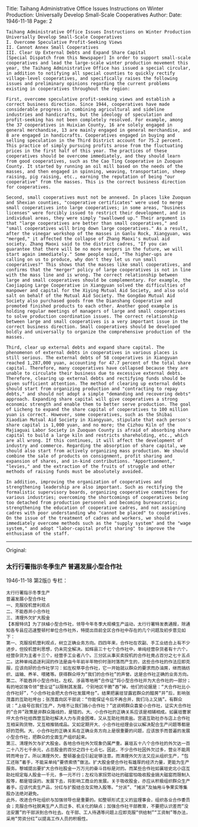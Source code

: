 Title: Taihang Administrative Office Issues Instructions on Winter Production: Universally Develop Small-Scale Cooperatives
Author:
Date: 1946-11-18
Page: 2

    Taihang Administrative Office Issues Instructions on Winter Production
    Universally Develop Small-Scale Cooperatives
    I. Overcome Speculative Profit-Seeking Views
    II. Cannot Annex Small Cooperatives
    III. Clear Up External Debts and Expand Share Capital
    [Special Dispatch from this Newspaper] In order to support small-scale cooperatives and lead the large-scale winter production movement this year, the Taihang Administrative Office has issued a special circular, in addition to notifying all special counties to quickly rectify village-level cooperatives, and specifically raises the following issues and preliminary opinions regarding the current problems existing in cooperatives throughout the region:

    First, overcome speculative profit-seeking views and establish a correct business direction. Since 1944, cooperatives have made considerable progress in combining agricultural and sideline industries and handicrafts, but the ideology of speculation and profit-seeking has not been completely resolved. For example, among the 37 cooperatives in Huixian County, 16 are solely engaged in general merchandise, 13 are mainly engaged in general merchandise, and 8 are engaged in handicrafts. Cooperatives engaged in buying and selling speculation in the Third District account for 75.2 percent. This practice of simply pursuing profits arose from the fluctuating prices in the first half of this year. The practices of these cooperatives should be overcome immediately, and they should learn from good cooperatives, such as the Cao Ting Cooperative in Zuoquan County. It started by running an oil mill based on the needs of the masses, and then engaged in spinning, weaving, transportation, sheep raising, pig raising, etc., earning the reputation of being "our cooperative" from the masses. This is the correct business direction for cooperatives.

    Second, small cooperatives must not be annexed. In places like Zuoquan and Shexian counties, "cooperative certificates" were used to merge small cooperatives into large cooperatives; in some areas, "business licenses" were forcibly issued to restrict their development, and in individual areas, they were simply "swallowed up." Their argument is that "large cooperatives are better than small cooperatives," and "small cooperatives will bring down large cooperatives." As a result, after the vinegar workshop of the masses in Ganlu Rock, Xiangyuan, was "merged," it affected the collapse of Zhang Maoxi's mutual aid society. Zhang Maoxi said to the district cadres, "If you can guarantee that there will be no more mergers in the future, we will start again immediately." Some people said, "The higher-ups are calling on us to produce, why don't they let us run small cooperatives?" This shows that the masses like small cooperatives, and confirms that the "merger" policy of large cooperatives is not in line with the mass line and is wrong. The correct relationship between large and small cooperatives should be complementary. For example, the Caojiaping Large Cooperative in Xiangyuan solved the difficulties of manpower and capital for the Xiying Mutual Aid Society, and also sold salt on behalf of the Mutual Aid Society. The Gongdao Mutual Aid Society also purchased goods from the Dianshang Cooperative and promoted finished products to each other. Another good example is holding regular meetings of managers of large and small cooperatives to solve production coordination issues. The correct relationship between large and small cooperatives is a very important issue in the correct business direction. Small cooperatives should be developed boldly and universally to organize the comprehensive production of the masses.

    Third, clear up external debts and expand share capital. The phenomenon of external debts in cooperatives in various places is still serious. The external debts of 58 cooperatives in Xiangyuan reached 1,287,000 yuan, accounting for 47.7 percent of the total share capital. Therefore, many cooperatives have collapsed because they are unable to circulate their business due to excessive external debts. Therefore, clearing up external debts and rectifying funds should be given sufficient attention. The method of clearing up external debts should start from organizing production and "contracting to repay debts," and should not adopt a simple "demanding and recovering debts" approach. Expanding share capital will give cooperatives a strong economic strength and enable them to better serve production. The goal of Licheng to expand the share capital of cooperatives to 100 million yuan is correct. However, some cooperatives, such as the Shibai Xiaodian Mutual Aid Society in Xiangyuan, stipulate that each person's share capital is 1,000 yuan, and no more; the Cizhou Kiln of the Majiaguai Labor Society in Zuoquan County is afraid of absorbing share capital to build a large kiln and restricts shareholding, etc., which are all wrong. If this continues, it will affect the development of industry and commerce. Regarding the absorption of share capital, we should also start from actively organizing mass production. We should combine the sale of products on consignment, profit sharing and expansion of shares, and in-kind contributions. "Apportionment," "levies," and the extraction of the fruits of struggle and other methods of raising funds must be absolutely avoided.

    In addition, improving the organization of cooperatives and strengthening leadership are also important. Such as rectifying the formalistic supervisory boards, organizing cooperative committees for various industries; overcoming the shortcomings of cooperatives being too detached from production personnel and becoming bureaucratic; strengthening the education of cooperative cadres, and not assigning cadres with poor understanding who "cannot be placed" to cooperatives. On the issue of the treatment of cadres and workers, we should immediately overcome methods such as the "supply system" and the "wage system," and adopt "labor-capital profit sharing" to improve the enthusiasm of the staff.



<hr /> 

Original: 


### 太行行署指示冬季生产  普遍发展小型合作社

1946-11-18
第2版()
专栏：

    太行行署指示冬季生产
    普遍发展小型合作社
    一、克服投机营利观点
    二、不能吞并小合作社
    三、清理外欠扩大股金
    【本报特讯】为了扶植小型合作社，领导今年冬季大规模生产运动，太行行署特发表通报，除通知各专县应迅速整顿村单位合作社外，特提出目前全区合作社中存在的几个问题及初步意见如下：
    第一、克服投机营利观点，树立正确业务方向。四四年来，合作社在农副、手工业结合上有不少进步，但投机营利思想，仍未完全解决。如辉县三十七个合作社中，单纯经营杂货者有十六个，经营杂货为主者十三个，经营手工业者八个。三分区从事买卖投机的合作社竟占百分之七十五点二。这种单纯追逐利润的作法是由今年前半年物价时涨时落而产生的，这些合作社的作法应即克服，应该向好的合作社学习：如左权草亭合作社，它一开始就以群众的要求而办油房，继而搞纺织、运输、养羊、喂猪等。获得群众呼为“我们的合作社”的声誉。这是合作社正确的业务方向。
    第二、不能吞并小型合作社。左权、涉县等地用“合作证”将小型合作社并为大合作社的一部分；有的地区强令领“营业证”以限制其发展，个别地区干脆“吞”掉。他们的论据是：“大合作社比小合作社好”，“小合作社会把大合作社发展垮台”。结果把襄垣甘露岩群众的醋房“并”后，影响张茂喜的互助社垮台；张茂喜向区干部说：“你能保证今后不再合并，我们马上又搞”。有群众说：“上级号召我们生产，为啥不让我们搞小合作社？”这说明群众喜爱小合作社，证实大合作社的“合并”政策是非群众路线的，是错的。大、小合作社的正确关系应该是相辅相成。如襄垣曹家坪大合作社给西营互助社解决人力与资金困难，又从互助社捎卖盐。宫道互助社亦与店上合作社互相采购货物，又互相推销成品。又如定期开大、小合作社经理会议以解决配合生产问题等都是好的范例。大、小合作社的正确关系在正确业务方向上是很重要的问题，应该放手而普遍的发展小型合作社，把群众的全面生产组织起来。
    第三、清理外欠与扩大股金。各地合作社外欠现象仍属严重。襄垣五十八个合作社的外欠达一百二十八万七千余元，占总股金的百分之四十七点七。因此，不少合作社因外欠过多，营业不能周转而垮台了。所以清理外欠，整顿基金应引起足够注意。而清理外欠方法又应从组织生产，“包工还账”着手，不能采单纯“要债索债”做法。扩大股金使合作社有雄厚的经济力量，更能为生产服务。黎城提出要扩大合作社股金一万万元的奋斗目标是对的。而某些合作社如襄垣史北小店互助社规定每人股金一千元，多一元不行；左权马家拐劳动社的磁窑怕吸收股金搞大磁窑而限制入股等，都是错误的。发展下去，将影响工商业的发展。关于吸收股金，亦应从积极组织群众生产着手。应该代卖生产品，分红与扩股结合及实物入股等。“分派”、“摊派”及抽用斗争果实等集股办法绝对避免。
    此外，改进合作社组织与加强领导也是重要的。如整顿形式主义的监理事会，组织各业合作委员会；克服合作社脱离生产人员过多、机关化的缺点；加强合作社干部教育，不要把认识差而“没法安置”的干部派到合作社去。在干部、工人待遇等问题上应即克服“供给制”“工资制”等办法，采用“劳资分红”以提高工作人员的积极性。
